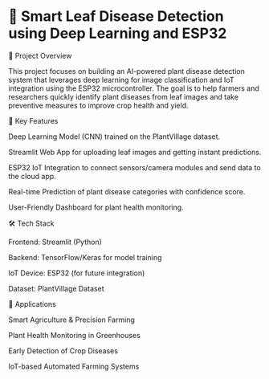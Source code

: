 # 🌱 Smart Leaf Disease Detection using Deep Learning and ESP32
📌 Project Overview

This project focuses on building an AI-powered plant disease detection system that leverages deep learning for image classification and IoT integration using the ESP32 microcontroller. The goal is to help farmers and researchers quickly identify plant diseases from leaf images and take preventive measures to improve crop health and yield.

🚀 Key Features

Deep Learning Model (CNN) trained on the PlantVillage dataset.

Streamlit Web App for uploading leaf images and getting instant predictions.

ESP32 IoT Integration to connect sensors/camera modules and send data to the cloud app.

Real-time Prediction of plant disease categories with confidence score.

User-Friendly Dashboard for plant health monitoring.

🛠️ Tech Stack

Frontend: Streamlit (Python)

Backend: TensorFlow/Keras for model training

IoT Device: ESP32 (for future integration)

Dataset: PlantVillage Dataset

🎯 Applications

Smart Agriculture & Precision Farming

Plant Health Monitoring in Greenhouses

Early Detection of Crop Diseases

IoT-based Automated Farming Systems
